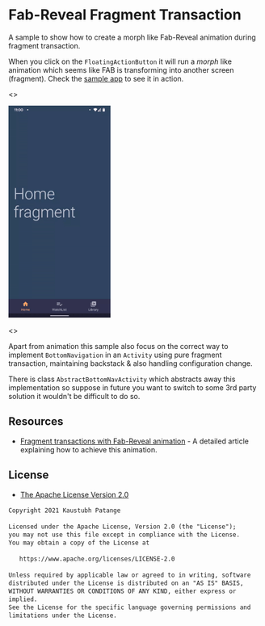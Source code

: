 # Fab-Reveal Fragment Transaction

A sample to show how to create a morph like Fab-Reveal animation during fragment transaction.

When you click on the `FloatingActionButton` it will run a _morph_ like animation which seems like FAB is transforming into another screen (fragment). Check the [sample app](/art) to see it in action.

<>

<img height="420px" src="art/demo.gif"/>

<>

Apart from animation this sample also focus on the correct way to implement `BottomNavigation` in an `Activity` using pure fragment transaction, maintaining backstack & also handling configuration change.

There is class `AbstractBottomNavActivity` which abstracts away this implementation so suppose in future you want to switch to some 3rd party solution it wouldn't be difficult to do so.

## Resources

- [Fragment transactions with Fab-Reveal animation](https://kaustubhpatange.medium.com/spring-back-recyclerview-the-basics-beebe3477cad) - A detailed article explaining how to achieve this animation.

## License

- [The Apache License Version 2.0](https://www.apache.org/licenses/LICENSE-2.0.txt)

```
Copyright 2021 Kaustubh Patange

Licensed under the Apache License, Version 2.0 (the "License");
you may not use this file except in compliance with the License.
You may obtain a copy of the License at

   https://www.apache.org/licenses/LICENSE-2.0

Unless required by applicable law or agreed to in writing, software
distributed under the License is distributed on an "AS IS" BASIS,
WITHOUT WARRANTIES OR CONDITIONS OF ANY KIND, either express or implied.
See the License for the specific language governing permissions and
limitations under the License.
```
